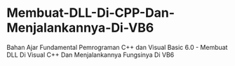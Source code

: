# Membuat-DLL-Di-CPP-Dan-Menjalankannya-Di-VB6
Bahan Ajar Fundamental Pemrograman C++ dan Visual Basic 6.0 - Membuat DLL Di Visual C++ Dan Menjalankannya Fungsinya Di VB6

